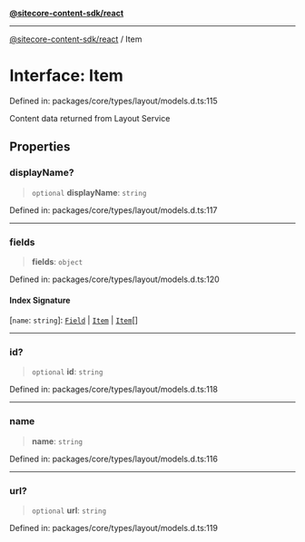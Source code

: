 [**@sitecore-content-sdk/react**](../README.md)

***

[@sitecore-content-sdk/react](../README.md) / Item

# Interface: Item

Defined in: packages/core/types/layout/models.d.ts:115

Content data returned from Layout Service

## Properties

### displayName?

> `optional` **displayName**: `string`

Defined in: packages/core/types/layout/models.d.ts:117

***

### fields

> **fields**: `object`

Defined in: packages/core/types/layout/models.d.ts:120

#### Index Signature

\[`name`: `string`\]: [`Field`](Field.md) \| [`Item`](Item.md) \| [`Item`](Item.md)[]

***

### id?

> `optional` **id**: `string`

Defined in: packages/core/types/layout/models.d.ts:118

***

### name

> **name**: `string`

Defined in: packages/core/types/layout/models.d.ts:116

***

### url?

> `optional` **url**: `string`

Defined in: packages/core/types/layout/models.d.ts:119

